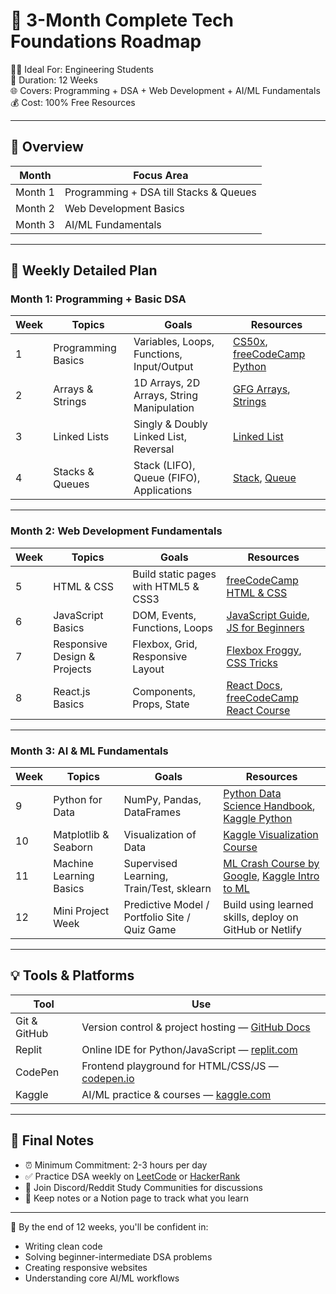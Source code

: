 # 🚀 3-Month Complete Tech Foundations Roadmap

👩‍💻 Ideal For: Engineering Students  
📆 Duration: 12 Weeks  
🌐 Covers: Programming + DSA + Web Development + AI/ML Fundamentals  
💰 Cost: 100% Free Resources  

---

## 📌 Overview

| Month | Focus Area |
|-------|------------|
| Month 1 | Programming + DSA till Stacks & Queues |
| Month 2 | Web Development Basics |
| Month 3 | AI/ML Fundamentals |

---

## 📅 Weekly Detailed Plan

### Month 1: Programming + Basic DSA

| Week | Topics | Goals | Resources |
|------|--------|-------|-----------|
| 1 | Programming Basics | Variables, Loops, Functions, Input/Output | [CS50x](https://cs50.harvard.edu/x/), [freeCodeCamp Python](https://www.freecodecamp.org/learn/scientific-computing-with-python/) |
| 2 | Arrays & Strings | 1D Arrays, 2D Arrays, String Manipulation | [GFG Arrays](https://www.geeksforgeeks.org/arrays-in-c-cpp/), [Strings](https://www.geeksforgeeks.org/strings-in-cpp/) |
| 3 | Linked Lists | Singly & Doubly Linked List, Reversal | [Linked List](https://www.geeksforgeeks.org/data-structures/linked-list/) |
| 4 | Stacks & Queues | Stack (LIFO), Queue (FIFO), Applications | [Stack](https://www.geeksforgeeks.org/stack-data-structure/), [Queue](https://www.geeksforgeeks.org/queue-data-structure/) |

---

### Month 2: Web Development Fundamentals

| Week | Topics | Goals | Resources |
|------|--------|-------|-----------|
| 5 | HTML & CSS | Build static pages with HTML5 & CSS3 | [freeCodeCamp HTML & CSS](https://www.freecodecamp.org/learn/) |
| 6 | JavaScript Basics | DOM, Events, Functions, Loops | [JavaScript Guide](https://developer.mozilla.org/en-US/docs/Web/JavaScript/Guide), [JS for Beginners](https://www.youtube.com/watch?v=PkZNo7MFNFg) |
| 7 | Responsive Design & Projects | Flexbox, Grid, Responsive Layout | [Flexbox Froggy](https://flexboxfroggy.com/), [CSS Tricks](https://css-tricks.com/snippets/css/a-guide-to-flexbox/) |
| 8 | React.js Basics | Components, Props, State | [React Docs](https://reactjs.org/docs/getting-started.html), [freeCodeCamp React Course](https://www.youtube.com/watch?v=bMknfKXIFA8) |

---

### Month 3: AI & ML Fundamentals

| Week | Topics | Goals | Resources |
|------|--------|-------|-----------|
| 9 | Python for Data | NumPy, Pandas, DataFrames | [Python Data Science Handbook](https://jakevdp.github.io/PythonDataScienceHandbook/), [Kaggle Python](https://www.kaggle.com/learn/python) |
| 10 | Matplotlib & Seaborn | Visualization of Data | [Kaggle Visualization Course](https://www.kaggle.com/learn/data-visualization) |
| 11 | Machine Learning Basics | Supervised Learning, Train/Test, sklearn | [ML Crash Course by Google](https://developers.google.com/machine-learning/crash-course), [Kaggle Intro to ML](https://www.kaggle.com/learn/intro-to-machine-learning) |
| 12 | Mini Project Week | Predictive Model / Portfolio Site / Quiz Game | Build using learned skills, deploy on GitHub or Netlify |

---

## 💡 Tools & Platforms

| Tool | Use |
|------|-----|
| Git & GitHub | Version control & project hosting — [GitHub Docs](https://docs.github.com/en/get-started) |
| Replit | Online IDE for Python/JavaScript — [replit.com](https://replit.com) |
| CodePen | Frontend playground for HTML/CSS/JS — [codepen.io](https://codepen.io) |
| Kaggle | AI/ML practice & courses — [kaggle.com](https://kaggle.com) |

---

## 📌 Final Notes

- ⏰ Minimum Commitment: 2-3 hours per day
- ✅ Practice DSA weekly on [LeetCode](https://leetcode.com/) or [HackerRank](https://www.hackerrank.com/)
- 💬 Join Discord/Reddit Study Communities for discussions
- 📄 Keep notes or a Notion page to track what you learn

---

🎯 By the end of 12 weeks, you'll be confident in:
- Writing clean code
- Solving beginner-intermediate DSA problems
- Creating responsive websites
- Understanding core AI/ML workflows
